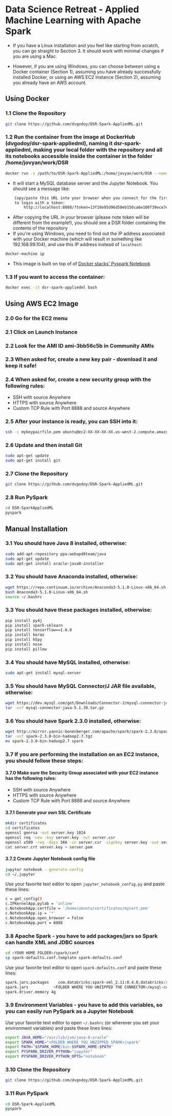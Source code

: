 # Data Science Retreat - Applied Machine Learning with Apache Spark

- If you have a Linux installation and you feel like starting from scratch, you can go straight to Section 3. It should work with minimal changes if you are using a Mac.

- However, if you are using Windows, you can choose between using a Docker container (Section 1), assuming you have already successfully installed Docker, or using an AWS EC2 Instance (Section 2), assuming you already have an AWS account.

## Using Docker 

### 1.1 Clone the Repository
```bash
git clone https://github.com/dvgodoy/DSR-Spark-AppliedML.git
```

### 1.2 Run the container from the image at DockerHub (dvgodoy/dsr-spark-appliedml), naming it dsr-spark-appliedml, making your local folder with the repository and all its notebooks accessible inside the container in the folder /home/jovyan/work/DSR
```bash
docker run -v /path/to/DSR-Spark-AppliedML:/home/jovyan/work/DSR --name dsr-spark-appliedml -it --rm -p 8888:8888 dvgodoy/dsr-spark-appliedml:latest
```
- It will start a MySQL database server and the Jupyter Notebook. You should see a message like:
```bash
    Copy/paste this URL into your browser when you connect for the first time,
    to login with a token:
        http://localhost:8888/?token=13f10e95d96d50eb156ca6e108f39ece7e0a8560eea11c44
```
- After copying the URL in your browser (please note token will be different from the example!), you should see a DSR folder containing the contents of the repository
- If you're using Windows, you need to find out the IP address associated with your Docker machine (which will result in something like 192.168.99.104), and use this IP address instead of ```localhost```:
```bash
docker-machine ip
```
- This image is built on top of of [Docker stacks' Pyspark Notebook](https://github.com/jupyter/docker-stacks/tree/master/pyspark-notebook)

### 1.3 If you want to access the container:
```bash
docker exec -it dsr-spark-appliedml bash
```

## Using AWS EC2 Image
### 2.0 Go for the EC2 menu

### 2.1 Click on Launch Instance

### 2.2 Look for the AMI ID ami-3bb56c5b in Community AMIs

### 2.3 When asked for, create a new key pair - download it and keep it safe!

### 2.4 When asked for, create a new security group with the following rules:
- SSH with source Anywhere
- HTTPS with source Anywhere
- Custom TCP Rule with Port 8888 and source Anywhere

### 2.5 After your instance is ready, you can SSH into it:
```bash
ssh -i mykeypairfile.pem ubuntu@ec2-XX-XX-XX-XX.us-west-2.compute.amazonaws.com
```

### 2.6 Update and then install Git
```bash
sudo apt-get update
sudo apt-get install git
```

### 2.7 Clone the Repository
```bash
git clone https://github.com/dvgodoy/DSR-Spark-AppliedML.git
```

### 2.8 Run PySpark
```bash
cd DSR-SparkAppliedML
pyspark
```

## Manual Installation
### 3.1 You should have Java 8 installed, otherwise:
```bash
sudo add-apt-repository ppa:webupd8team/java
sudo apt-get update
sudo apt-get install oracle-java8-installer
```

### 3.2 You should have Anaconda installed, otherwise:
```bash
wget https://repo.continuum.io/archive/Anaconda3-5.1.0-Linux-x86_64.sh
bash Anaconda3-5.1.0-Linux-x86_64.sh
source ~/.bashrc
```

### 3.3 You should have these packages installed, otherwise:
```bash
pip install py4j
pip install spark-sklearn
pip install tensorflow==1.6.0
pip install keras
pip install h5py
pip install nose
pip install pillow
```

### 3.4 You should have MySQL installed, otherwise:
```bash
sudo apt-get install mysql-server
```

### 3.5 You should have MySQL Connector/J JAR file available, otherwise:
```bash
wget https://dev.mysql.com/get/Downloads/Connector-J/mysql-connector-java-5.1.39.tar.gz
tar -xvf mysql-connector-java-5.1.39.tar.gz 
```

### 3.6 You should have Spark 2.3.0 installed, otherwise:
```bash
wget http://mirror.yannic-bonenberger.com/apache/spark/spark-2.3.0/spark-2.3.0-bin-hadoop2.7.tgz
tar -xvf spark-2.3.0-bin-hadoop2.7.tgz
mv spark-2.3.0-bin-hadoop2.7 spark
```

### 3.7 If you are performing the installation on an EC2 instance, you should follow these steps:
#### 3.7.0 Make sure the Security Group associated with your EC2 instance has the following rules:
- SSH with source Anywhere
- HTTPS with source Anywhere
- Custom TCP Rule with Port 8888 and source Anywhere

#### 3.7.1 Generate your own SSL Certificate
```bash
mkdir certificates
cd certificates
openssl genrsa -out server.key 1024
openssl req -new -key server.key -out server.csr
openssl x509 -req -days 366 -in server.csr -signkey server.key -out server.crt
cat server.crt server.key > server.pem
```

#### 3.7.2 Create Jupyter Notebook config file
```bash
jupyter notebook --generate-config
cd ~/.jupyter
```

Use your favorite text editor to open ```jupyter_notebook_config.py``` and paste these lines:
```bash
c = get_config()
c.IPKernelApp.pylab = 'inline'
c.NotebookApp.certfile = '/home/ubuntu/certificates/mycert.pem'
c.NotebookApp.ip = '*'
c.NotebookApp.open_browser = False
c.NotebookApp.port = 8888
```

### 3.8 Apache Spark - you have to add packages/jars so Spark can handle XML and JDBC sources
```bash
cd <YOUR HOME FOLDER>/spark/conf
cp spark-defaults.conf.template spark-defaults.conf
```

Use your favorite text editor to open ```spark-defaults.conf``` and paste these lines:
```bash
spark.jars.packages    com.databricks:spark-xml_2.11:0.4.0,databricks:spark-deep-learning:1.0.0-spark2.3-s_2.11,JohnSnowLabs:spark-nlp:1.5.3
spark.jars	         <FOLDER WHERE YOU UNZIPPED THE CONNECTOR>/mysql-connector-java-5.1.39/mysql-connector-java-5.1.39-bin.jar
spark.driver.memory 4g
```

### 3.9 Environment Variables - you have to add this variables, so you can easily run PySpark as a Jupyter Notebook
Use your favorite text editor to open ```~/.bashrc``` (or wherever you set your environment variables) and paste these lines lines:
```bash
export JAVA_HOME="/usr/lib/jvm/java-8-oracle"
export SPARK_HOME="<FOLDER WHERE YOU UNZIPPED SPARK>/spark"
export PATH="$SPARK_HOME/bin:$SPARK_HOME:$PATH"
export PYSPARK_DRIVER_PYTHON="jupyter"
export PYSPARK_DRIVER_PYTHON_OPTS="notebook"
```

### 3.10 Clone the Repository
```bash
git clone https://github.com/dvgodoy/DSR-Spark-AppliedML.git
```

### 3.11 Run PySpark
```bash
cd DSR-Spark-AppliedML
pyspark
```
